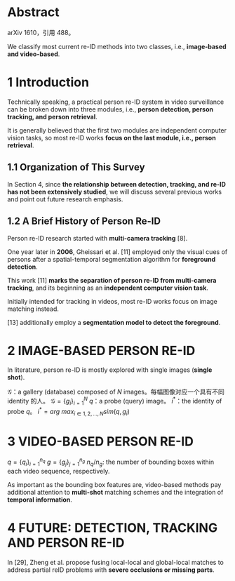 # Abstract

arXiv 1610，引用 488。

We classify most current re-ID methods into two classes, i.e., **image-based and video-based**.

# 1 Introduction

Technically speaking, a practical person re-ID system in video surveillance can be broken down into three modules,  i.e., **person detection, person tracking, and person retrieval**.

It is generally believed that the first two modules are  independent computer vision tasks, so most re-ID works **focus on the last module, i.e., person retrieval**.

## 1.1 Organization of This Survey

In Section 4, since **the relationship between detection, tracking, and re-ID has not been extensively studied**, we will discuss several previous works and point out future research emphasis.

## 1.2 A Brief History of Person Re-ID

Person re-ID research started with **multi-camera tracking** [8].

One year later in **2006**, Gheissari et al. [11] employed only the visual cues of persons after a spatial-temporal segmentation algorithm for **foreground detection**.

This work [11] **marks the separation of person re-ID from multi-camera tracking**, and its beginning as an **independent computer vision task**.

Initially intended for tracking in videos, most re-ID works focus on image matching instead.

[13] additionally employ a **segmentation model to detect the foreground**.

# 2 IMAGE-BASED PERSON RE-ID

In literature, person re-ID is mostly explored with single images (**single shot**).

$\mathcal{G}$：a gallery (database) composed of $N$ images。每幅图像对应一个具有不同 identity 的人。
$\mathcal{G} = \{g_{i}\}_{i=1}^{N}$
$q$：a probe (query) image。
$i^{*}$：the identity of probe $q$。
$i^{*} = arg\ max_{i \in 1,2,...,N}sim(q, g_{i})$

# 3 VIDEO-BASED PERSON RE-ID

$q = \{q_{i}\}_{i=1}^{n_q}$
$g = \{g_{j}\}_{j=1}^{n_{g}}$
$n_{q}/n_{g}$: the number of bounding boxes within each video sequence, respectively.

As important as the bounding box features are, video-based methods pay additional attention to **multi-shot** matching schemes and the integration of **temporal information**.

# 4 FUTURE: DETECTION, TRACKING AND PERSON RE-ID

 In [29], Zheng et al. propose fusing local-local and global-local matches to address partial reID problems with **severe occlusions or missing parts**.